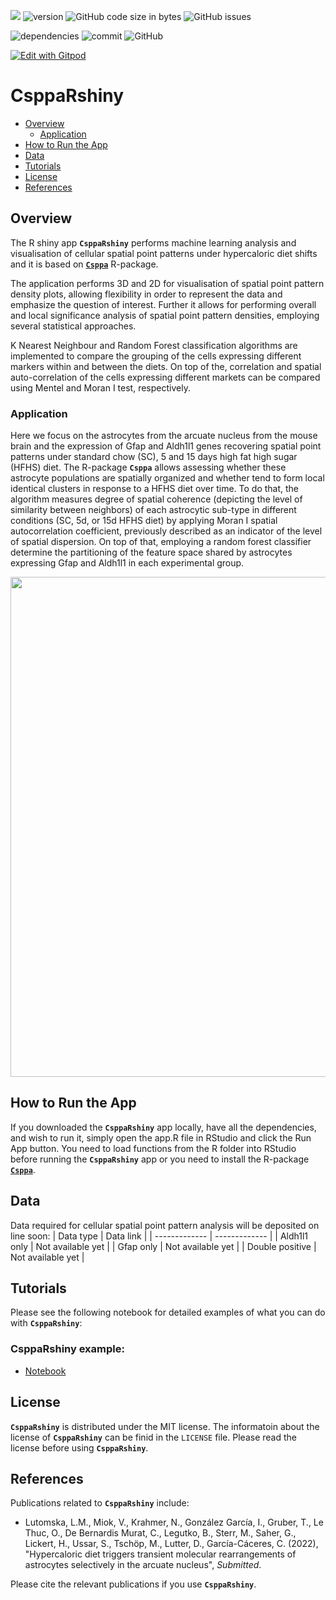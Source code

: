 ![](https://img.shields.io/badge/language-R-orange.svg) ![version](https://img.shields.io/badge/GiHub_version-1.1.0-519dd9) ![GitHub code size in bytes](https://img.shields.io/github/languages/code-size/viktormiok/tigaR) ![GitHub issues](https://img.shields.io/github/issues/viktormiok/tigaR)

![dependencies](https://img.shields.io/badge/dependencies-up%20to%20date-orange)  	![commit](https://img.shields.io/github/last-commit/viktormiok/tigaR) ![GitHub](https://img.shields.io/github/license/viktormiok/tigaR)

[![Edit with Gitpod](https://gitpod.io/button/open-in-gitpod.svg)](https://gitpod.io/#https://github.com/viktormiok/tigaR) 


# CsppaRshiny

- [Overview](#overview)
  * [Application](#application)
- [How to Run the App](#how-to-run-the-app)
- [Data](#data)
- [Tutorials](#tutorials)
- [License](#license)
- [References](#references)

## Overview
The R shiny app __`CsppaRshiny`__ performs machine learning analysis and visualisation of cellular spatial point patterns under hypercaloric diet shifts and it is based on [__`Csppa`__](https://github.com/viktormiok/Csppa) R-package.

The application performs 3D and 2D for visualisation of spatial point pattern density plots, allowing flexibility in order to represent the data and emphasize the question of interest. Further it allows for performing overall and local significance analysis of spatial point pattern densities, employing several statistical approaches.

K Nearest Neighbour and Random Forest classification algorithms are implemented to compare the grouping of the cells expressing different markers within and between the diets. On top of the, correlation and spatial auto-correlation of the cells expressing different markets can be compared using Mentel and Moran I test, respectively.
### Application

Here we focus on the astrocytes from the arcuate nucleus from the mouse brain and the expression of Gfap and Aldh1l1 genes recovering spatial point patterns under standard chow (SC), 5 and 15 days high fat high sugar (HFHS) diet. The R-package __`Csppa`__ allows assessing whether these astrocyte populations are spatially organized and whether tend to form local identical clusters in response to a HFHS diet over time. To do that, the algorithm measures degree of spatial coherence (depicting the level of similarity between neighbors) of each astrocytic sub-type in different conditions (SC, 5d, or 15d HFHS diet) by applying Moran I spatial autocorrelation coefficient, previously described as an indicator of the level of spatial dispersion. On top of that, employing a random forest classifier determine the partitioning of the feature space shared by astrocytes expressing Gfap and Aldh1l1 in each experimental group.

<img src="https://user-images.githubusercontent.com/22052679/150276878-dbb3b1b9-105f-4a72-8358-9e019a74b962.png" height="800" width="900">

## How to Run the App
If you downloaded the __`CsppaRshiny`__ app locally, have all the dependencies, and wish to run it, simply open the app.R file in RStudio and click the Run App button. You need to load functions from the R folder into RStudio before running the __`CsppaRshiny`__ app or you need to install the R-package [__`Csppa`__](https://github.com/viktormiok/Csppa).

## Data
Data required for cellular spatial point pattern analysis will be deposited on line soon:
| Data type     | Data link |
| ------------- | ------------- |
| Aldh1l1 only  | Not available yet |
| Gfap only      | Not available yet |
| Double positive      | Not available yet |

## Tutorials

Please see the following notebook for detailed examples of what you can do with __`CsppaRshiny`__: 

### CsppaRshiny example:
* [Notebook](https://github.com/viktormiok/Csppa/blob/main/notebooks/asppa_code.ipynb)

## License

__`CsppaRshiny`__ is distributed under the MIT license. The informatoin about the license of __`CsppaRshiny`__ can be finid in the `LICENSE` file. Please read the license before using __`CsppaRshiny`__.


## References

Publications related to __`CsppaRshiny`__ include:

- Lutomska, L.M., Miok, V., Krahmer, N., González García, I., Gruber, T., Le Thuc, O., De Bernardis Murat, C., Legutko, B., Sterr, M., Saher, G., Lickert, H., Ussar, S., Tschöp, M., Lutter, D., García-Cáceres, C. (2022), "Hypercaloric diet triggers transient molecular rearrangements of astrocytes selectively in the arcuate nucleus", *Submitted*.

Please cite the relevant publications if you use __`CsppaRshiny`__.
